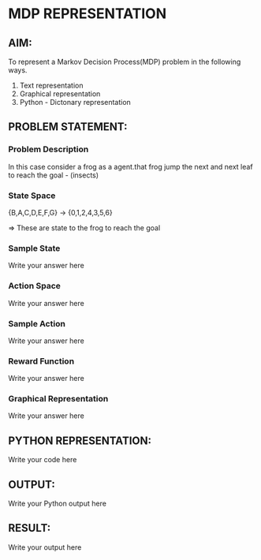 # MDP REPRESENTATION

## AIM:
To represent a Markov Decision Process(MDP) problem in the following ways.

1) Text representation
2) Graphical representation
3) Python - Dictonary representation

## PROBLEM STATEMENT:

### Problem Description
In this case consider a frog as a agent.that frog jump the next and next leaf to reach the goal - (insects) 

### State Space

{B,A,C,D,E,F,G} -> {0,1,2,4,3,5,6}

   => These are state to the frog to reach the goal

### Sample State
Write your answer here

### Action Space
Write your answer here

### Sample Action
Write your answer here

### Reward Function
Write your answer here

### Graphical Representation
Write your answer here

## PYTHON REPRESENTATION:
Write your code here

## OUTPUT:
Write your Python output here

## RESULT:
Write your output here

